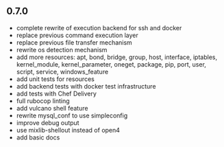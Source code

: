 ## 0.7.0

* complete rewrite of execution backend for ssh and docker
* replace previous command execution layer
* replace previous file transfer mechanism
* rewrite os detection mechanism
* add more resources: apt, bond, bridge, group, host, interface, iptables, kernel_module, kernel_parameter, oneget, package, pip, port, user, script, service, windows_feature
* add unit tests for resources
* add backend tests with docker test infrastructure
* add tests with Chef Delivery
* full rubocop linting
* add vulcano shell feature
* rewrite mysql_conf to use simpleconfig
* improve debug output
* use mixlib-shellout instead of open4
* add basic docs
